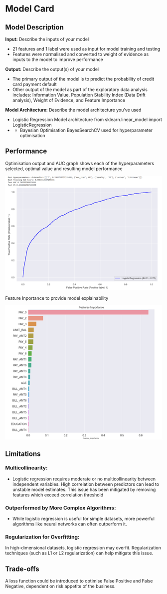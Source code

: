 # Model Card

## Model Description

**Input:** Describe the inputs of your model
* 21 features and 1 label were used as input for model training and testing
* Features were normalised and converted to weight of evidence as inputs to the model to improve performance

**Output:** Describe the output(s) of your model
* The primary output of the model is to predict the probability of credit card payment default
* Other output of the model as part of the exploratory data analysis includes: Information Value, Population Stability Index (Data Drift analysis), Weight of Evidence, and Feature Importance

**Model Architecture:** Describe the model architecture you’ve used
* Logistic Regression Model architecture from sklearn.linear_model import LogisticRegression
* * Bayesian Optimisation BayesSearchCV used for hyperparameter optimisation

## Performance

Optimisation output and AUC graph shows each of the hyperparameters selected, optimal value and resulting model performance

![alt_text](https://github.com/makaw888GH/ImperialMLFinalProject/blob/main/PostTuningResults.png?raw=true)

Feature Inportance to provide model explainability

![alt_text](https://github.com/makaw888GH/ImperialMLFinalProject/blob/main/featureImportance.png?raw=true)

## Limitations

### Multicollinearity:
* Logistic regression requires moderate or no multicollinearity between independent variables. High correlation between predictors can lead to unstable model estimates. This issue has been mitigated by removing features which exceed correlation threshold
### Outperformed by More Complex Algorithms:
* While logistic regression is useful for simple datasets, more powerful algorithms like neural networks can often outperform it.
### Regularization for Overfitting:
In high-dimensional datasets, logistic regression may overfit. Regularization techniques (such as L1 or L2 regularization) can help mitigate this issue.

## Trade-offs

A loss function could be introduced to optimise False Positive and False Negative, dependent on risk appetite of the business.
